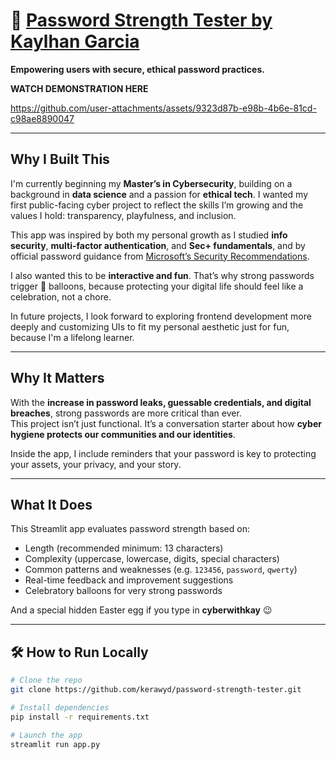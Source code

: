 # 🔐 [Password Strength Tester by Kaylhan Garcia](http://localhost:8501/#password-strength-tester)

**Empowering users with secure, ethical password practices.**  

**WATCH DEMONSTRATION HERE**

https://github.com/user-attachments/assets/9323d87b-e98b-4b6e-81cd-c98ae8890047

---

## Why I Built This

I'm currently beginning my **Master’s in Cybersecurity**, building on a background in **data science** and a passion for **ethical tech**. I wanted my first public-facing cyber project to reflect the skills I’m growing and the values I hold: transparency, playfulness, and inclusion.

This app was inspired by both my personal growth as I studied **info security**, **multi-factor authentication**, and **Sec+ fundamentals**, and by official password guidance from [Microsoft’s Security Recommendations](https://support.microsoft.com/en-us/windows/create-and-use-strong-passwords-c5cebb49-8c53-4f5e-2bc4-fe357ca048eb#:~:text=A%20strong%20password%20is:,character%2C%20product%2C%20or%20organization.).

I also wanted this to be **interactive and fun**. That’s why strong passwords trigger 🥳 balloons, because protecting your digital life should feel like a celebration, not a chore.

In future projects, I look forward to exploring frontend development more deeply and customizing UIs to fit my personal aesthetic just for fun, because I'm a lifelong learner.

---

## Why It Matters

With the **increase in password leaks, guessable credentials, and digital breaches**, strong passwords are more critical than ever.  
This project isn’t just functional. It’s a conversation starter about how **cyber hygiene protects our communities and our identities**.

Inside the app, I include reminders that your password is key to protecting your assets, your privacy, and your story.

---

## What It Does

This Streamlit app evaluates password strength based on:
- Length (recommended minimum: 13 characters)
- Complexity (uppercase, lowercase, digits, special characters)
- Common patterns and weaknesses (e.g. `123456`, `password`, `qwerty`)
- Real-time feedback and improvement suggestions
- Celebratory balloons for very strong passwords

And a special hidden Easter egg if you type in **cyberwithkay** 😉 

---

## 🛠️ How to Run Locally

```bash
# Clone the repo
git clone https://github.com/kerawyd/password-strength-tester.git

# Install dependencies
pip install -r requirements.txt

# Launch the app
streamlit run app.py
